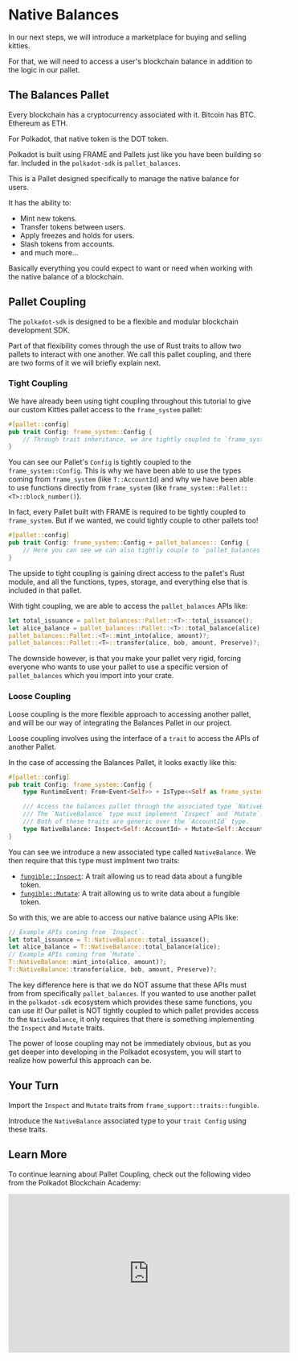 # Native Balances

In our next steps, we will introduce a marketplace for buying and selling kitties.

For that, we will need to access a user's blockchain balance in addition to the logic in our pallet.

## The Balances Pallet

Every blockchain has a cryptocurrency associated with it. Bitcoin has BTC. Ethereum as ETH.

For Polkadot, that native token is the DOT token.

Polkadot is built using FRAME and Pallets just like you have been building so far. Included in the `polkadot-sdk` is `pallet_balances`.

This is a Pallet designed specifically to manage the native balance for users.

It has the ability to:

- Mint new tokens.
- Transfer tokens between users.
- Apply freezes and holds for users.
- Slash tokens from accounts.
- and much more...

Basically everything you could expect to want or need when working with the native balance of a blockchain.

## Pallet Coupling

The `polkadot-sdk` is designed to be a flexible and modular blockchain development SDK.

Part of that flexibility comes through the use of Rust traits to allow two pallets to interact with one another. We call this pallet coupling, and there are two forms of it we will briefly explain next.

### Tight Coupling

We have already been using tight coupling throughout this tutorial to give our custom Kitties pallet access to the `frame_system` pallet:

```rust
#[pallet::config]
pub trait Config: frame_system::Config {
	// Through trait inheritance, we are tightly coupled to `frame_system`.
}
```

You can see our Pallet's `Config` is tightly coupled to the `frame_system::Config`. This is why we have been able to use the types coming from `frame_system` (like `T::AccountId`) and why we have been able to use functions directly from `frame_system` (like `frame_system::Pallet::<T>::block_number()`).

In fact, every Pallet built with FRAME is required to be tightly coupled to `frame_system`. But if we wanted, we could tightly couple to other pallets too!

```rust
#[pallet::config]
pub trait Config: frame_system::Config + pallet_balances:: Config {
	// Here you can see we can also tightly couple to `pallet_balances`.
}
```

The upside to tight coupling is gaining direct access to the pallet's Rust module, and all the functions, types, storage, and everything else that is included in that pallet.

With tight coupling, we are able to access the `pallet_balances` APIs like:

```rust
let total_issuance = pallet_balances::Pallet::<T>::total_issuance();
let alice_balance = pallet_balances::Pallet::<T>::total_balance(alice);
pallet_balances::Pallet::<T>::mint_into(alice, amount)?;
pallet_balances::Pallet::<T>::transfer(alice, bob, amount, Preserve)?;
```

The downside however, is that you make your pallet very rigid, forcing everyone who wants to use your pallet to use a specific version of `pallet_balances` which you import into your crate.

### Loose Coupling

Loose coupling is the more flexible approach to accessing another pallet, and will be our way of integrating the Balances Pallet in our project.

Loose coupling involves using the interface of a `trait` to access the APIs of another Pallet.

In the case of accessing the Balances Pallet, it looks exactly like this:

```rust
#[pallet::config]
pub trait Config: frame_system::Config {
	type RuntimeEvent: From<Event<Self>> + IsType<<Self as frame_system::Config>::RuntimeEvent>;

	/// Access the balances pallet through the associated type `NativeBalance`.
	/// The `NativeBalance` type must implement `Inspect` and `Mutate`.
	/// Both of these traits are generic over the `AccountId` type.
	type NativeBalance: Inspect<Self::AccountId> + Mutate<Self::AccountId>;
}
```

You can see we introduce a new associated type called `NativeBalance`. We then require that this type must implment two traits:

- [`fungible::Inspect`](https://paritytech.github.io/polkadot-sdk/master/frame_support/traits/tokens/fungible/trait.Inspect.html): A trait allowing us to read data about a fungible token.
- [`fungible::Mutate`](https://paritytech.github.io/polkadot-sdk/master/frame_support/traits/tokens/fungible/trait.Mutate.html): A trait allowing us to write data about a fungible token.

So with this, we are able to access our native balance using APIs like:

```rust
// Example APIs coming from `Inspect`.
let total_issuance = T::NativeBalance::total_issuance();
let alice_balance = T::NativeBalance::total_balance(alice);
// Example APIs coming from `Mutate`.
T::NativeBalance::mint_into(alice, amount)?;
T::NativeBalance::transfer(alice, bob, amount, Preserve)?;
```

The key difference here is that we do NOT assume that these APIs must from from specifically `pallet_balances`. If you wanted to use another pallet in the `polkadot-sdk` ecosystem which provides these same functions, you can use it! Our pallet is NOT tightly coupled to which pallet provides access to the `NativeBalance`, it only requires that there is something implementing the `Inspect` and `Mutate` traits.

The power of loose coupling may not be immediately obvious, but as you get deeper into developing in the Polkadot ecosystem, you will start to realize how powerful this approach can be.

## Your Turn

Import the `Inspect` and `Mutate` traits from `frame_support::traits::fungible`.

Introduce the `NativeBalance` associated type to your `trait Config` using these traits.

## Learn More

To continue learning about Pallet Coupling, check out the following video from the Polkadot Blockchain Academy:

<iframe width="560" height="315" src="https://www.youtube.com/embed/mPkgG9ANNzI?si=6CrBZBMaHHBvQLYD" title="YouTube video player" frameborder="0" allow="accelerometer; autoplay; clipboard-write; encrypted-media; gyroscope; picture-in-picture; web-share" referrerpolicy="strict-origin-when-cross-origin" allowfullscreen></iframe>
